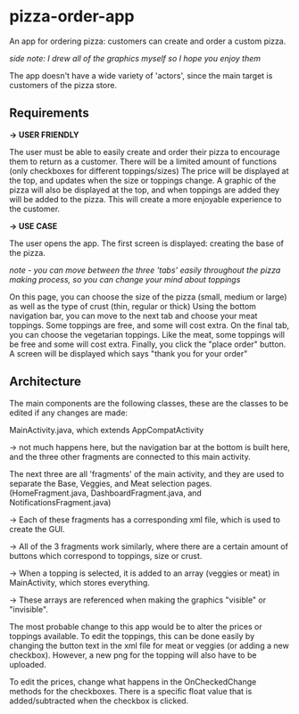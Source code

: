 # pizza-order-app

An app for ordering pizza: customers can create and order a custom pizza.

*side note: I drew all of the graphics myself so I hope you enjoy them*

The app doesn't have a wide variety of 'actors', since the main target is customers of the pizza store.

## Requirements

**-> USER FRIENDLY**

The user must be able to easily create and order their pizza to encourage them to return as a customer.
There will be a limited amount of functions (only checkboxes for different toppings/sizes)
The price will be displayed at the top, and updates when the size or toppings change.
A graphic of the pizza will also be displayed at the top, and when toppings are added they will be added to the pizza.
This will create a more enjoyable experience to the customer.

**-> USE CASE**

The user opens the app. The first screen is displayed: creating the base of the pizza.

*note - you can move between the three 'tabs' easily throughout the pizza making process, so you can change your mind about toppings*

On this page, you can choose the size of the pizza (small, medium or large) as well as the type of crust (thin, regular or thick)
Using the bottom navigation bar, you can move to the next tab and choose your meat toppings. Some toppings are free, and some will cost extra.
On the final tab, you can choose the vegetarian toppings. Like the meat, some toppings will be free and some will cost extra.
Finally, you click the "place order" button. A screen will be displayed which says "thank you for your order"

## Architecture

The main components are the following classes, these are the classes to be edited if any changes are made:

MainActivity.java, which extends AppCompatActivity

-> not much happens here, but the navigation bar at the bottom is built here, and the three other fragments are connected to this main activity.


The next three are all 'fragments' of the main activity, and they are used to separate the Base, Veggies, and Meat selection pages.
(HomeFragment.java, DashboardFragment.java, and NotificationsFragment.java)

-> Each of these fragments has a corresponding xml file, which is used to create the GUI.

-> All of the 3 fragments work similarly, where there are a certain amount of buttons which correspond to toppings, size or crust. 

-> When a topping is selected, it is added to an array (veggies or meat) in MainActivity, which stores everything. 

-> These arrays are referenced when making the graphics "visible" or "invisible". 

The most probable change to this app would be to alter the prices or toppings available. To edit the toppings, this can be done easily by changing the button text in the xml file for meat or veggies (or adding a new checkbox). However, a new png for the topping will also have to be uploaded.

To edit the prices, change what happens in the OnCheckedChange methods for the checkboxes. There is a specific float value that is added/subtracted when the checkbox is clicked. 
